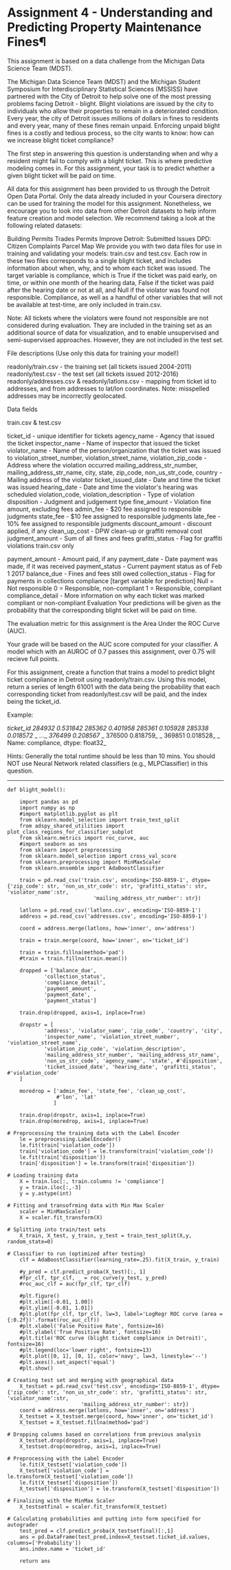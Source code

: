 # Assignment 4 - Understanding and Predicting Property Maintenance Fines¶
This assignment is based on a data challenge from the Michigan Data Science Team (MDST).

The Michigan Data Science Team (MDST) and the Michigan Student Symposium for Interdisciplinary Statistical Sciences (MSSISS) have partnered with the City of Detroit to help solve one of the most pressing problems facing Detroit - blight. Blight violations are issued by the city to individuals who allow their properties to remain in a deteriorated condition. Every year, the city of Detroit issues millions of dollars in fines to residents and every year, many of these fines remain unpaid. Enforcing unpaid blight fines is a costly and tedious process, so the city wants to know: how can we increase blight ticket compliance?

The first step in answering this question is understanding when and why a resident might fail to comply with a blight ticket. This is where predictive modeling comes in. For this assignment, your task is to predict whether a given blight ticket will be paid on time.

All data for this assignment has been provided to us through the Detroit Open Data Portal. Only the data already included in your Coursera directory can be used for training the model for this assignment. Nonetheless, we encourage you to look into data from other Detroit datasets to help inform feature creation and model selection. We recommend taking a look at the following related datasets:

Building Permits
Trades Permits
Improve Detroit: Submitted Issues
DPD: Citizen Complaints
Parcel Map
We provide you with two data files for use in training and validating your models: train.csv and test.csv. Each row in these two files corresponds to a single blight ticket, and includes information about when, why, and to whom each ticket was issued. The target variable is compliance, which is True if the ticket was paid early, on time, or within one month of the hearing data, False if the ticket was paid after the hearing date or not at all, and Null if the violator was found not responsible. Compliance, as well as a handful of other variables that will not be available at test-time, are only included in train.csv.

Note: All tickets where the violators were found not responsible are not considered during evaluation. They are included in the training set as an additional source of data for visualization, and to enable unsupervised and semi-supervised approaches. However, they are not included in the test set.



File descriptions (Use only this data for training your model!)

readonly/train.csv - the training set (all tickets issued 2004-2011)
readonly/test.csv - the test set (all tickets issued 2012-2016)
readonly/addresses.csv & readonly/latlons.csv - mapping from ticket id to addresses, and from addresses to lat/lon coordinates. 
 Note: misspelled addresses may be incorrectly geolocated.


Data fields

train.csv & test.csv

ticket_id - unique identifier for tickets
agency_name - Agency that issued the ticket
inspector_name - Name of inspector that issued the ticket
violator_name - Name of the person/organization that the ticket was issued to
violation_street_number, violation_street_name, violation_zip_code - Address where the violation occurred
mailing_address_str_number, mailing_address_str_name, city, state, zip_code, non_us_str_code, country - Mailing address of the violator
ticket_issued_date - Date and time the ticket was issued
hearing_date - Date and time the violator's hearing was scheduled
violation_code, violation_description - Type of violation
disposition - Judgment and judgement type
fine_amount - Violation fine amount, excluding fees
admin_fee - $20 fee assigned to responsible judgments
state_fee - $10 fee assigned to responsible judgments
late_fee - 10% fee assigned to responsible judgments
discount_amount - discount applied, if any
clean_up_cost - DPW clean-up or graffiti removal cost
judgment_amount - Sum of all fines and fees
grafitti_status - Flag for graffiti violations
train.csv only

payment_amount - Amount paid, if any
payment_date - Date payment was made, if it was received
payment_status - Current payment status as of Feb 1 2017
balance_due - Fines and fees still owed
collection_status - Flag for payments in collections
compliance [target variable for prediction] 
 Null = Not responsible
 0 = Responsible, non-compliant
 1 = Responsible, compliant
compliance_detail - More information on why each ticket was marked compliant or non-compliant
Evaluation
Your predictions will be given as the probability that the corresponding blight ticket will be paid on time.

The evaluation metric for this assignment is the Area Under the ROC Curve (AUC).

Your grade will be based on the AUC score computed for your classifier. A model which with an AUROC of 0.7 passes this assignment, over 0.75 will recieve full points.

For this assignment, create a function that trains a model to predict blight ticket compliance in Detroit using readonly/train.csv. Using this model, return a series of length 61001 with the data being the probability that each corresponding ticket from readonly/test.csv will be paid, and the index being the ticket_id.

Example:

_ticket_id_
   _284932    0.531842_
   _285362    0.401958_
   _285361    0.105928_
   _285338    0.018572_
  _           ..._
   _376499    0.208567_
  _ 376500    0.818759_
  _ 369851    0.018528_
  _ Name: compliance, dtype: float32_

Hints:
Generally the total runtime should be less than 10 mins. You should NOT use Neural Network related classifiers (e.g., MLPClassifier) in this question.
________________________________________________________________________________
```
def blight_model():
    
    import pandas as pd
    import numpy as np
    #import matplotlib.pyplot as plt
    from sklearn.model_selection import train_test_split
    from adspy_shared_utilities import plot_class_regions_for_classifier_subplot
    from sklearn.metrics import roc_curve, auc
    #import seaborn as sns
    from sklearn import preprocessing
    from sklearn.model_selection import cross_val_score
    from sklearn.preprocessing import MinMaxScaler
    from sklearn.ensemble import AdaBoostClassifier

    train = pd.read_csv('train.csv', encoding='ISO-8859-1', dtype={'zip_code': str, 'non_us_str_code': str, 'grafitti_status': str, 'violator_name':str, 
                            'mailing_address_str_number': str})

    latlons = pd.read_csv('latlons.csv', encoding='ISO-8859-1')
    address = pd.read_csv('addresses.csv', encoding='ISO-8859-1')

    coord = address.merge(latlons, how='inner', on='address')

    train = train.merge(coord, how='inner', on='ticket_id')

    train = train.fillna(method='pad')
    #train = train.fillna(train.mean())

    dropped = ['balance_due',
            'collection_status',
            'compliance_detail',
            'payment_amount',
            'payment_date',
            'payment_status']

    train.drop(dropped, axis=1, inplace=True)

    dropstr = [
            'address', 'violator_name', 'zip_code', 'country', 'city',
            'inspector_name', 'violation_street_number', 'violation_street_name',
            'violation_zip_code', 'violation_description',
            'mailing_address_str_number', 'mailing_address_str_name',
            'non_us_str_code', 'agency_name', 'state', #'disposition',
            'ticket_issued_date', 'hearing_date', 'grafitti_status', #'violation_code'
    ]

    moredrop = ['admin_fee', 'state_fee', 'clean_up_cost', 
                #'lon', 'lat'
               ]

    train.drop(dropstr, axis=1, inplace=True)
    train.drop(moredrop, axis=1, inplace=True)
    
# Preprocessing the training data with the Label Encoder
    le = preprocessing.LabelEncoder()
    le.fit(train['violation_code'])
    train['violation_code'] = le.transform(train['violation_code'])
    le.fit(train['disposition'])
    train['disposition'] = le.transform(train['disposition'])
    
# Loading training data
    X = train.loc[:, train.columns != 'compliance']
    y = train.iloc[:,-3]
    y = y.astype(int)
    
# Fitting and transofrming data with Min Max Scaler
    scaler = MinMaxScaler()
    X = scaler.fit_transform(X)
    
# Splitting into train/test sets
    X_train, X_test, y_train, y_test = train_test_split(X,y, random_state=0)

# Classifier to run (optimized after testing)
    clf = AdaBoostClassifier(learning_rate=.25).fit(X_train, y_train)
    
    #y_pred = clf.predict_proba(X_test)[:, 1]
    #fpr_clf, tpr_clf, _ = roc_curve(y_test, y_pred)
    #roc_auc_clf = auc(fpr_clf, tpr_clf)

    #plt.figure()
    #plt.xlim([-0.01, 1.00])
    #plt.ylim([-0.01, 1.01])
    #plt.plot(fpr_clf, tpr_clf, lw=3, label='LogRegr ROC curve (area = {:0.2f})'.format(roc_auc_clf))
    #plt.xlabel('False Positive Rate', fontsize=16)
    #plt.ylabel('True Positive Rate', fontsize=16)
    #plt.title('ROC curve (blight ticket compliance in Detroit)', fontsize=16)
    #plt.legend(loc='lower right', fontsize=13)
    #plt.plot([0, 1], [0, 1], color='navy', lw=3, linestyle='--')
    #plt.axes().set_aspect('equal')
    #plt.show()
    
# Creating test set and merging with geographical data
    X_testset = pd.read_csv('test.csv', encoding='ISO-8859-1', dtype={'zip_code': str, 'non_us_str_code': str, 'grafitti_status': str, 'violator_name':str, 
                        'mailing_address_str_number': str})
    coord = address.merge(latlons, how='inner', on='address')
    X_testset = X_testset.merge(coord, how='inner', on='ticket_id')
    X_testset = X_testset.fillna(method='pad')

# Dropping columns based on correlations from previous analysis
    X_testset.drop(dropstr, axis=1, inplace=True)
    X_testset.drop(moredrop, axis=1, inplace=True)
    
# Preprocessing with the Label Encoder   
    le.fit(X_testset['violation_code'])
    X_testset['violation_code'] = le.transform(X_testset['violation_code'])
    le.fit(X_testset['disposition'])
    X_testset['disposition'] = le.transform(X_testset['disposition'])

# Finalizing with the MinMax Scaler
    X_testsetfinal = scaler.fit_transform(X_testset)
    
# Calculating probabilities and putting into form specified for autograder
    test_pred = clf.predict_proba(X_testsetfinal)[:,1]
    ans = pd.DataFrame(test_pred,index=X_testset.ticket_id.values, columns=['Probability'])
    ans.index.name = 'ticket_id'
    
    return ans
```
